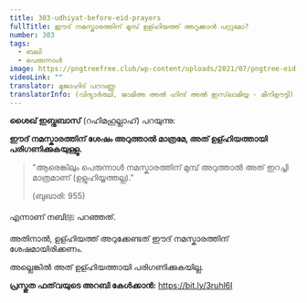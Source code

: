 ```yaml
---
title: 303-udhiyat-before-eid-prayers
fullTitle: ഈദ് നമസ്കാരത്തിന് മുമ്പ് ഉള്ഹിയത്ത് അറുക്കാൻ പറ്റുമോ?
number: 303
tags:
  - ബലി
  - പെരുന്നാള്‍
image: https://pngtreefree.club/wp-content/uploads/2021/07/pngtree-eid-al-adha-arabic-calligraphy-sticker-transparent-background-png-image_3593727.jpg
videoLink: ""
translator: മുജാഹിദ് പറവണ്ണ
translatorInfo: (വിദ്യാർത്ഥി, ജാമിഅ അൽ ഹിന്ദ് അൽ ഇസ്‌ലാമിയ്യ - മിനിഊട്ടി)
---
```

**ശൈഖ് ഇബ്നുബാസ്** (റഹിമഹുല്ലാഹ്) പറയുന്നു: 

**ഈദ് നമസ്കാരത്തിന് ശേഷം അറുത്താൽ മാത്രമേ, അത് ഉള്ഹിയത്തായി  പരിഗണിക്കുകയുള്ളൂ.**

> "ആരെങ്കിലും പെരുന്നാൾ നമസ്കാരത്തിന് മുമ്പ് അറുത്താൽ അത്  ഇറച്ചി മാത്രമാണ് (ഉളുഹിയ്യത്തല്ല)."
>
> (ബുഖാരി: 955) 

എന്നാണ് നബിﷺ പറഞ്ഞത്.

അതിനാൽ, ഉള്ഹിയത്ത് അറുക്കേണ്ടത് ഈദ് നമസ്കാരത്തിന് ശേഷമായിരിക്കണം. 

അല്ലെങ്കിൽ അത് ഉള്ഹിയത്തായി പരിഗണിക്കുകയില്ല. 

**പ്രസ്തുത ഫത്‌വയുടെ അറബി കേൾക്കാൻ:** 
<https://bit.ly/3ruhl6I>